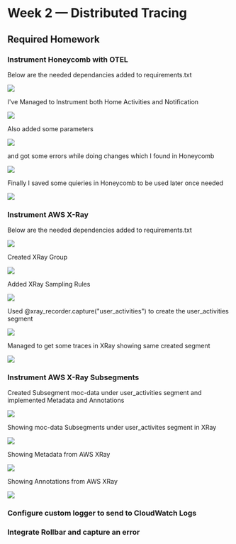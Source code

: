 # Week 2 — Distributed Tracing

## Required Homework

### Instrument Honeycomb with OTEL

Below are the needed dependancies added to requirements.txt

![](/_docs/assets/Week2/Honeycomb/OTel-requirement.png)

I've Managed to Instrument both Home Activities and Notification

![](/_docs/assets/Week2/Honeycomb/Home-Notifications.png)

Also added some parameters 

![](/_docs/assets/Week2/Honeycomb/app-parameters.png)

and got some errors while doing changes which I found in Honeycomb

![](/_docs/assets/Week2/Honeycomb/Traces_Error.png)

Finally I saved some quieries in Honeycomb to be used later once needed

![](/_docs/assets/Week2/Honeycomb/Saved-Queries.png)

### Instrument AWS X-Ray

Below are the needed dependencies added to requirements.txt

![](/_docs/assets/Week2/XRay/XRay-Requirements.png)

Created XRay Group

![](/_docs/assets/Week2/XRay/XRay-Groups.png)

Added XRay Sampling Rules

![](/_docs/assets/Week2/XRay/XRay-Sampling-Rules.png)

Used @xray_recorder.capture("user_activities") to create the user_activities segment

![](/_docs/assets/Week2/XRay/XRay-Segment.png)

Managed to get some traces in XRay showing same created segment

![](/_docs/assets/Week2/XRay/XRay-Traces.png)

### Instrument AWS X-Ray Subsegments 

Created Subsegment moc-data under user_activities segment and implemented Metadata and Annotations

![](/_docs/assets/Week2/XRay/XRay-Subsegment-Metadata_Annotation.png)

Showing moc-data Subsegments under user_activites segment in XRay

![](/_docs/assets/Week2/XRay/XRay-moc-data.png)

Showing Metadata from AWS XRay

![](/_docs/assets/Week2/XRay/XRay-Metadata.png)

Showing Annotations from AWS XRay

![](/_docs/assets/Week2/XRay/XRay-Annotations.png)

### Configure custom logger to send to CloudWatch Logs

### Integrate Rollbar and capture an error
